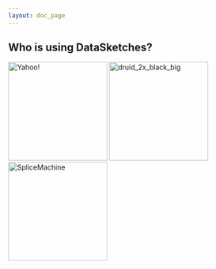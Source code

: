 ```yaml
---
layout: doc_page
---
```

<!--
    Licensed to the Apache Software Foundation (ASF) under one
    or more contributor license agreements.  See the NOTICE file
    distributed with this work for additional information
    regarding copyright ownership.  The ASF licenses this file
    to you under the Apache License, Version 2.0 (the
    "License"); you may not use this file except in compliance
    with the License.  You may obtain a copy of the License at

      http://www.apache.org/licenses/LICENSE-2.0

    Unless required by applicable law or agreed to in writing,
    software distributed under the License is distributed on an
    "AS IS" BASIS, WITHOUT WARRANTIES OR CONDITIONS OF ANY
    KIND, either express or implied.  See the License for the
    specific language governing permissions and limitations
    under the License.
-->
## Who is using DataSketches?

<img src="{{site.docs_img_dir}}/whoUses/Yahoo!.png" alt="Yahoo!" width="200px" />

<img src="{{site.docs_img_dir}}/whoUses/druid_2x_black_big.png" alt="druid_2x_black_big" width="200px" />

<img src="{{site.docs_img_dir}}/whoUses/SpliceMachine.png" alt="SpliceMachine" width="200px" />


